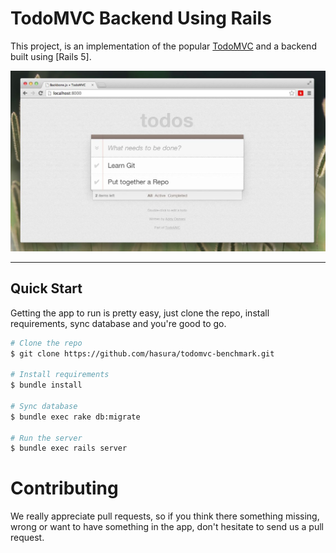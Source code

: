 # TodoMVC Backend Using Rails

This project, is an implementation of the popular [TodoMVC](http://todomvc.com/) and a backend built using [Rails 5].

![TodoMVC Rest Framework](https://raw.githubusercontent.com/AxiaCore/todomvc-django/master/DjangoTodoMvc.jpg)

<hr />

## Quick Start

Getting the app to run is pretty easy, just clone the repo, install requirements, sync database and you're good to go.

```bash
# Clone the repo
$ git clone https://github.com/hasura/todomvc-benchmark.git

# Install requirements
$ bundle install

# Sync database
$ bundle exec rake db:migrate

# Run the server
$ bundle exec rails server
```

# Contributing

We really appreciate pull requests, so if you think there something missing, wrong or want to have something in the app, don't hesitate to send us a pull request.
